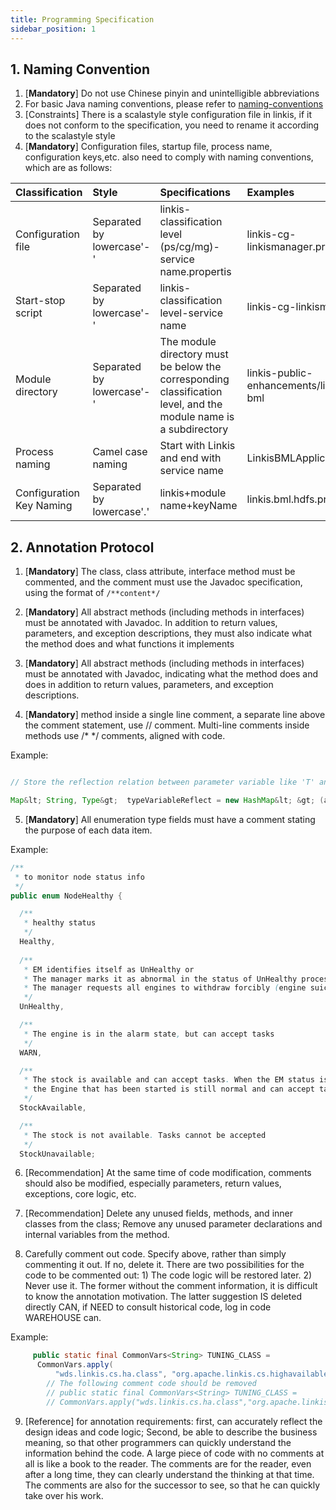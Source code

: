 ```yaml
---
title: Programming Specification
sidebar_position: 1
---
```

## 1. Naming Convention
1. [**Mandatory**] Do not use Chinese pinyin and unintelligible abbreviations
2. For basic Java naming conventions, please refer to [naming-conventions](https://alibaba.github.io/Alibaba-Java-Coding-Guidelines/#naming-conventions)
3. [Constraints] There is a scalastyle style configuration file in linkis, if it does not conform to the specification, you need to rename it according to the scalastyle style
4. [**Mandatory**] Configuration files, startup file, process name, configuration keys,etc. also need to comply with naming conventions, which are as follows:

|Classification| Style| Specifications| Examples|
|:---- |:--- |:--- |:--- |
|Configuration file|Separated by lowercase'-'| linkis-classification level (ps/cg/mg)-service name.propertis| linkis-cg-linkismanager.properties|
|Start-stop script|Separated by lowercase'-'| linkis-classification level-service name| linkis-cg-linkismanager|
|Module directory|Separated by lowercase'-'| The module directory must be below the corresponding classification level, and the module name is a subdirectory| linkis-public-enhancements/linkis-bml|
|Process naming|Camel case naming| Start with Linkis and end with service name| LinkisBMLApplication|
|Configuration Key Naming|Separated by lowercase'.'| linkis+module name+keyName| linkis.bml.hdfs.prefix|

## 2. Annotation Protocol
1. [**Mandatory**] The class, class attribute, interface method must be commented, and the comment must use the Javadoc specification, using the format of `/**content*/`
2. [**Mandatory**] All abstract methods (including methods in interfaces) must be annotated with Javadoc. In addition to return values, parameters, and exception descriptions, they must also indicate what the method does and what functions it implements
3. [**Mandatory**] All abstract methods (including methods in interfaces) must be annotated with Javadoc, indicating what the method does and does in addition to return values, parameters, and exception descriptions.



4. [**Mandatory**] method inside a single line comment, a separate line above the comment statement, use // comment. Multi-line comments inside methods use /* */ comments, aligned with code.



Example:

```java

// Store the reflection relation between parameter variable like 'T' and type like

Map&lt; String, Type&gt;  typeVariableReflect = new HashMap&lt; &gt; (a);
```

5. [**Mandatory**] All enumeration type fields must have a comment stating the purpose of each data item.



Example:

```java
/**
 * to monitor node status info
 */
public enum NodeHealthy {

  /**
   * healthy status
   */
  Healthy,
  
  /**
   * EM identifies itself as UnHealthy or
   * The manager marks it as abnormal in the status of UnHealthy processing engine.
   * The manager requests all engines to withdraw forcibly (engine suicide).
   */
  UnHealthy,

  /**
   * The engine is in the alarm state, but can accept tasks
   */
  WARN,

  /**
   * The stock is available and can accept tasks. When the EM status is not reported for the last n heartbeats,
   * the Engine that has been started is still normal and can accept tasks
   */
  StockAvailable,

  /**
   * The stock is not available. Tasks cannot be accepted
   */
  StockUnavailable;
```

6. [Recommendation] At the same time of code modification, comments should also be modified, especially parameters, return values, exceptions, core logic, etc.

7. [Recommendation] Delete any unused fields, methods, and inner classes from the class; Remove any unused parameter declarations and internal variables from the method.

8. Carefully comment out code. Specify above, rather than simply commenting it out. If no, delete it. There are two possibilities for the code to be commented out: 1) The code logic will be restored later. 2) Never use it. The former without the comment information, it is difficult to know the annotation motivation. The latter suggestion IS deleted directly CAN, if NEED to consult historical code, log in code WAREHOUSE can.


Example:

```java
     public static final CommonVars<String> TUNING_CLASS =
      CommonVars.apply(
          "wds.linkis.cs.ha.class", "org.apache.linkis.cs.highavailable.DefaultContextHAManager");
        // The following comment code should be removed
        // public static final CommonVars<String> TUNING_CLASS =
        // CommonVars.apply("wds.linkis.cs.ha.class","org.apache.linkis.cs.persistence.ProxyMethodA");
```

9. [Reference] for annotation requirements: first, can accurately reflect the design ideas and code logic; Second, be able to describe the business meaning, so that other programmers can quickly understand the information behind the code. A large piece of code with no comments at all is like a book to the reader. The comments are for the reader, even after a long time, they can clearly understand the thinking at that time. The comments are also for the successor to see, so that he can quickly take over his work.
